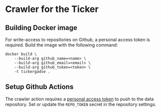 # Crawler for the Ticker

## Building Docker image

For write-access to repositories on Github, a personal access token is required.
Build the image with the following command:

```
docker build \
    --build-arg github_name=<name> \
    --build-arg github_email=<email> \
    --build-arg github_token=<token> \
    -t tickergadse .
```

## Setup Github Actions

The crawler action requires a [personal access token](https://docs.github.com/en/authentication/keeping-your-account-and-data-secure/creating-a-personal-access-token) to push to the data repository.
Set or update the `REPO_TOKEN` secret in the repository settings.
